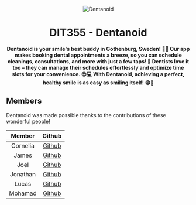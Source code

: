 <div align="center">

![Dentanoid](https://avatars.githubusercontent.com/u/164094202?s=200&v=4)

# DIT355 - Dentanoid

**Dentanoid is your smile's best buddy in Gothenburg, Sweden! 🦷✨ Our app makes booking dental appointments a breeze, so you can schedule cleanings, consultations, and more with just a few taps! 📱 Dentists love it too – they can manage their schedules effortlessly and optimize time slots for your convenience. 😊💻 With Dentanoid, achieving a perfect, healthy smile is as easy as smiling itself! 😁💪**

</div>

## Members

Dentanoid was made possible thanks to the contributions of these wonderful people!

|   Member                  |                       Github                        |
| :-----------------------: | :-------------------------------------------------: |
| Cornelia                  |    [Github](https://github.com/CorneliaOL)                                       |
| James                     |    [Github](https://github.com/JamesKlouda)         |
| Joel                      |    [Github](https://github.com/mrjex)               |
| Jonathan                  |    [Github](https://github.com/gusbomjod)           |
| Lucas                     |    [Github](https://github.com/lucasholter00)                                       |
| Mohamad                   |    [Github](https://github.com/Chef03)              |
